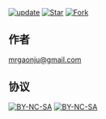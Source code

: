 

[![update][update-image]][branch-commit-url]
[![Star][star-image]][project-url]
[![Fork][fork-image]][project-url]

## 作者

mrgaonju@gmail.com

## 协议

[![BY-NC-SA][license-MIT-image]][license-MIT-url]
[![BY-NC-SA][license-BY-NC-SA-image]][license-BY-NC-SA-url]


[update-image]: https://img.shields.io/github/last-commit/wefashe/wenfsblog.svg?style=flat-square&label=update
[star-image]: https://img.shields.io/github/stars/wefashe/wenfsblog.svg?style=social&label=Star
[fork-image]: https://img.shields.io/github/forks/wefashe/wenfsblog.svg?style=social&label=Fork
[license-MIT-image]:https://img.shields.io/github/license/wefashe/wenfsblog.svg
[license-BY-NC-SA-image]:https://img.shields.io/badge/license-CC%20BY--NC--SA-green.svg?style=flat-square 


[project-url]:https://github.com/wefashe/wenfsblog
[branch-commit-url]: https://github.com/wefashe/wenfsblog/commits/master
[license-BY-NC-SA-url]: https://creativecommons.org/licenses/by-nc-sa/4.0/deed.zh
[license-MIT-url]:https://github.com/wefashe/wenfsblog/blob/master/LICENSE